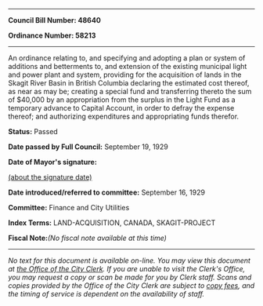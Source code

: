 

********

**Council Bill Number: 48640**
   
**Ordinance Number: 58213**
********

 An ordinance relating to, and specifying and adopting a plan or system of additions and betterments to, and extension of the existing municipal light and power plant and system, providing for the acquisition of lands in the Skagit River Basin in British Columbia declaring the estimated cost thereof, as near as may be; creating a special fund and transferring thereto the sum of $40,000 by an appropriation from the surplus in the Light Fund as a temporary advance to Capital Account, in order to defray the expense thereof; and authorizing expenditures and appropriating funds therefor.

**Status:** Passed
   
**Date passed by Full Council:** September 19, 1929
   
**Date of Mayor's signature:**
   
[(about the signature date)](/~public/approvaldate.htm)
   
   
   
**Date introduced/referred to committee:** September 16, 1929
   
**Committee:** Finance and City Utilities
   
   
**Index Terms:** LAND-ACQUISITION, CANADA, SKAGIT-PROJECT

**Fiscal Note:**_(No fiscal note available at this time)_
********

_No text for this document is available on-line. You may view this document at [the Office of the City Clerk](http://www.seattle.gov/leg/clerk/contactUs.htm). If you are unable to visit the Clerk's Office, you may request a copy or scan be made for you by Clerk staff. Scans and copies provided by the Office of the City Clerk are subject to [copy fees](http://clerk.seattle.gov/~public/clerkfees.htm), and the timing of service is dependent on the availability of staff._

